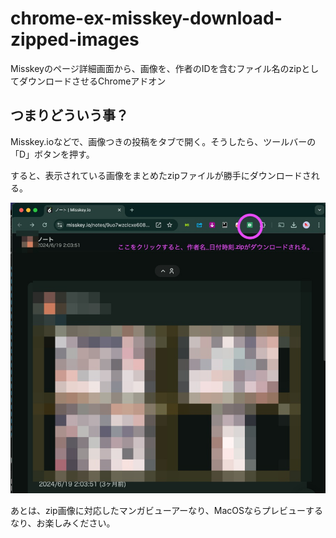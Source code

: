 # chrome-ex-misskey-download-zipped-images

Misskeyのページ詳細画面から、画像を、作者のIDを含むファイル名のzipとしてダウンロードさせるChromeアドオン

## つまりどういう事？

Misskey.ioなどで、画像つきの投稿をタブで開く。そうしたら、ツールバーの「D」ボタンを押す。

すると、表示されている画像をまとめたzipファイルが勝手にダウンロードされる。

![Misskey画面](img/misskey_gazo.jpg)

あとは、zip画像に対応したマンガビューアーなり、MacOSならプレビューするなり、お楽しみください。

